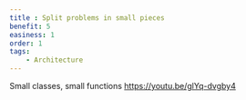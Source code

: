 ```yaml
---
title : Split problems in small pieces
benefit: 5
easiness: 1
order: 1
tags:
    - Architecture
---
```


Small classes, small functions
https://youtu.be/glYq-dvgby4